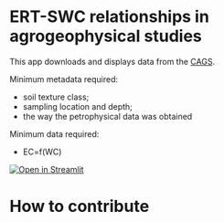 # ERT-SWC relationships in agrogeophysical studies

This app downloads and displays data from the [CAGS](https://agrogeophy.github.io/catalog/).

Minimum metadata required: 
- soil texture class;
- sampling location and depth; 
-  the way the petrophysical data was obtained

Minimum data required: 

- EC=f(WC)

[![Open in Streamlit](https://static.streamlit.io/badges/streamlit_badge_black_white.svg)](https://share.streamlit.io/benjmy/ert_swc_board/main/test.py)

# How to contribute
